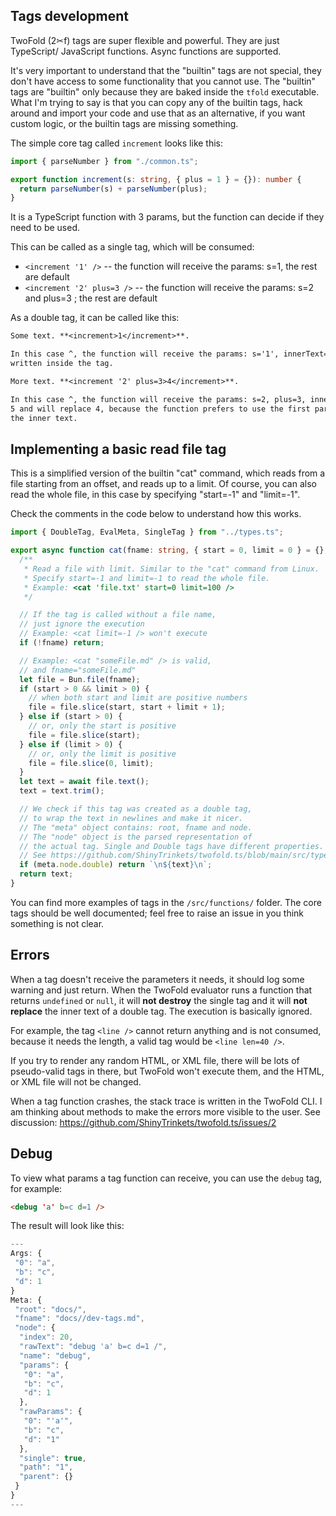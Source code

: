 ## Tags development

TwoFold (2✂︎f) tags are super flexible and powerful. They are just TypeScript/ JavaScript functions.
Async functions are supported.

It's very important to understand that the "builtin" tags are not special, they don't have access to
some functionality that you cannot use. The "builtin" tags are "builtin" only because they are baked
inside the `tfold` executable.<br/> What I'm trying to say is that you can copy any of the builtin
tags, hack around and import your code and use that as an alternative, if you want custom logic, or
the builtin tags are missing something.

The simple core tag called `increment` looks like this:

```ts
import { parseNumber } from "./common.ts";

export function increment(s: string, { plus = 1 } = {}): number {
  return parseNumber(s) + parseNumber(plus);
}
```

<ignore>

It is a TypeScript function with 3 params, but the function can decide if they need to be used.

This can be called as a single tag, which will be consumed:

- `<increment '1' />` -- the function will receive the params: s=1, the rest are default
- `<increment '2' plus=3 />` -- the function will receive the params: s=2 and plus=3 ; the rest are
  default

As a double tag, it can be called like this:

```md
Some text. **<increment>1</increment>**.

In this case ^, the function will receive the params: s='1', innerText='1'. The result will be 2,
written inside the tag.

More text. **<increment '2' plus=3>4</increment>**.

In this case ^, the function will receive the params: s=2, plus=3, innerText='4'. The result will be
5 and will replace 4, because the function prefers to use the first param when available, instead of
the inner text.
```

## Implementing a basic read file tag

This is a simplified version of the builtin "cat" command, which reads from a file starting from an
offset, and reads up to a limit. Of course, you can also read the whole file, in this case by
specifying "start=-1" and "limit=-1".

Check the comments in the code below to understand how this works.

```ts
import { DoubleTag, EvalMeta, SingleTag } from "../types.ts";

export async function cat(fname: string, { start = 0, limit = 0 } = {}, meta: EvalMeta) {
  /**
   * Read a file with limit. Similar to the "cat" command from Linux.
   * Specify start=-1 and limit=-1 to read the whole file.
   * Example: <cat 'file.txt' start=0 limit=100 />
   */

  // If the tag is called without a file name,
  // just ignore the execution
  // Example: <cat limit=-1 /> won't execute
  if (!fname) return;

  // Example: <cat "someFile.md" /> is valid,
  // and fname="someFile.md"
  let file = Bun.file(fname);
  if (start > 0 && limit > 0) {
    // when both start and limit are positive numbers
    file = file.slice(start, start + limit + 1);
  } else if (start > 0) {
    // or, only the start is positive
    file = file.slice(start);
  } else if (limit > 0) {
    // or, only the limit is positive
    file = file.slice(0, limit);
  }
  let text = await file.text();
  text = text.trim();

  // We check if this tag was created as a double tag,
  // to wrap the text in newlines and make it nicer.
  // The "meta" object contains: root, fname and node.
  // The "node" object is the parsed representation of
  // the actual tag. Single and Double tags have different properties.
  // See https://github.com/ShinyTrinkets/twofold.ts/blob/main/src/types.ts
  if (meta.node.double) return `\n${text}\n`;
  return text;
}
```

You can find more examples of tags in the `/src/functions/` folder. The core tags should be well
documented; feel free to raise an issue in you think something is not clear.

## Errors

When a tag doesn't receive the parameters it needs, it should log some warning and just return. When
the TwoFold evaluator runs a function that returns `undefined` or `null`, it will **not destroy**
the single tag and it will **not replace** the inner text of a double tag. The execution is
basically ignored.

For example, the tag `<line />` cannot return anything and is not consumed, because it needs the
length, a valid tag would be `<line len=40 />`.

If you try to render any random HTML, or XML file, there will be lots of pseudo-valid tags in there,
but TwoFold won't execute them, and the HTML, or XML file will not be changed.

When a tag function crashes, the stack trace is written in the TwoFold CLI. I am thinking about
methods to make the errors more visible to the user. See discussion:
https://github.com/ShinyTrinkets/twofold.ts/issues/2

## Debug

To view what params a tag function can receive, you can use the `debug` tag, for example:

```md
<debug 'a' b=c d=1 />
```

</ignore>

The result will look like this:

```js
---
Args: {
 "0": "a",
 "b": "c",
 "d": 1
}
Meta: {
 "root": "docs/",
 "fname": "docs//dev-tags.md",
 "node": {
  "index": 20,
  "rawText": "debug 'a' b=c d=1 /",
  "name": "debug",
  "params": {
   "0": "a",
   "b": "c",
   "d": 1
  },
  "rawParams": {
   "0": "'a'",
   "b": "c",
   "d": "1"
  },
  "single": true,
  "path": "1",
  "parent": {}
 }
}
---
```
